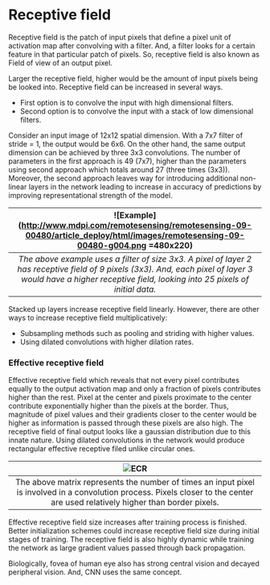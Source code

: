 # Receptive field

Receptive field is the patch of input pixels that define a pixel unit of activation map after convolving with a filter. And, a filter looks for a certain feature in that particular patch of pixels. So, receptive field is also known as Field of view of an output pixel.

Larger the receptive field, higher would be the amount of input pixels being be looked into. Receptive field can be increased in several ways. 
 * First option is to convolve the input with high dimensional filters.
 * Second option is to convolve the input with a stack of low dimensional filters.

Consider an input image of 12x12 spatial dimension. With a 7x7 filter of stride = 1, the output would be 6x6.  On the other hand, the same output dimension can be achieved by three 3x3 convolutions. The number of parameters in the first approach is 49 (7x7), higher than the parameters using second approach which totals around 27 (three times (3x3)). Moreover, the second approach leaves way for introducing additional non-linear layers in the network leading to increase in accuracy of predictions by improving representational strength of the model.

| ![Example](http://www.mdpi.com/remotesensing/remotesensing-09-00480/article_deploy/html/images/remotesensing-09-00480-g004.png =480x220) |
| :--: |
| *The above example uses a filter of size 3x3. A pixel of layer 2 has receptive field of 9 pixels (3x3). And, each pixel of layer 3 would have a higher receptive field, looking into 25 pixels of initial data.* |
Stacked up layers increase receptive field linearly. However, there are other ways to increase receptive field multiplicatively:
 * Subsampling methods such as pooling and striding with higher values. 
 * Using dilated convolutions with higher dilation rates.

### Effective receptive field 
Effective receptive field which reveals that not every pixel contributes equally to the output activation map and only a fraction of pixels contributes higher than the rest. Pixel at the center and pixels proximate to the center contribute exponentially higher than the pixels at the border. Thus, magnitude of pixel values and their gradients closer to the center would be higher as information is passed through these pixels are also high. The receptive field of final output looks like a gaussian distribution due to this innate nature. Using dilated convolutions in the network would produce rectangular effective receptive filed unlike circular ones.

| ![ECR](http://blog.christianperone.com/wp-content/uploads/2017/11/slice-post-receptive-field.png) |
| :--: |
| The above matrix represents the number of times an input pixel is involved in a convolution process. Pixels closer to the center are used relatively higher than border pixels.  |

Effective receptive field size increases after training process is finished. Better initialization schemes could increase receptive field size during initial stages of training. The receptive field is also highly dynamic while training the network as large gradient values passed through back propagation.

Biologically, fovea of human eye also has strong central vision and decayed peripheral vision. And, CNN uses the same concept.
